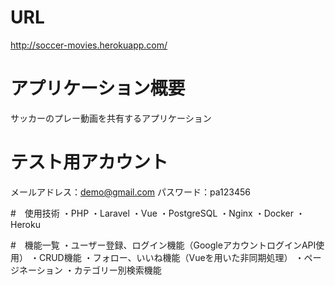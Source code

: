 # URL
http://soccer-movies.herokuapp.com/

# アプリケーション概要
サッカーのプレー動画を共有するアプリケーション

# テスト用アカウント
メールアドレス：demo@gmail.com
パスワード：pa123456

#　使用技術
・PHP
・Laravel
・Vue
・PostgreSQL
・Nginx
・Docker
・Heroku

#　機能一覧
・ユーザー登録、ログイン機能（GoogleアカウントログインAPI使用）
・CRUD機能
・フォロー、いいね機能（Vueを用いた非同期処理）
・ページネーション
・カテゴリー別検索機能
